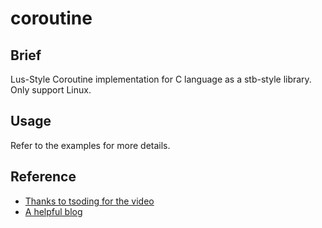 # coroutine

## Brief

Lus-Style Coroutine implementation for C language as a stb-style library. Only support Linux.

## Usage

Refer to the examples for more details.

## Reference
- [Thanks to tsoding for the video](https://www.youtube.com/watch?v=sYSP_elDdZw)
- [A helpful blog](https://zhuanlan.zhihu.com/p/619176666)
